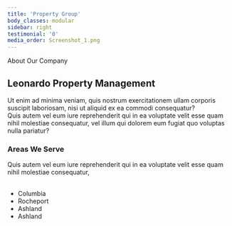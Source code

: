 ```yaml
---
title: 'Property Group'
body_classes: modular
sidebar: right
testimonial: '0'
media_order: Screenshot_1.png
---
```


<span class="pseudo-dash flex flex-row items-center text-green-400">  About Our Company </span>
## Leonardo Property Management
Ut enim ad minima veniam, quis nostrum exercitationem ullam corporis suscipit laboriosam, nisi ut aliquid ex ea commodi consequatur? 
<br/>
Quis autem vel eum iure reprehenderit qui in ea voluptate velit esse quam nihil molestiae consequatur, vel illum qui dolorem eum 
fugiat quo voluptas nulla pariatur?
<br>
### Areas We Serve  
Quis autem vel eum iure reprehenderit qui in ea voluptate velit esse quam nihil molestiae consequatur,  
<br>
* <span class="pseudo-dash flex flex-row items-center text-green-400">  Columbia </span>
* <span class="pseudo-dash flex flex-row items-center text-green-400">  Rocheport </span>
* <span class="pseudo-dash flex flex-row items-center text-green-400">  Ashland </span>
* <span class="pseudo-dash flex flex-row items-center text-green-400">  Ashland </span>